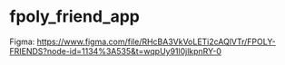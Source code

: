 # fpoly_friend_app
Figma: https://www.figma.com/file/RHcBA3VkVoLETi2cAQlVTr/FPOLY-FRIENDS?node-id=1134%3A535&t=wqpUy91l0jlkpnRY-0

